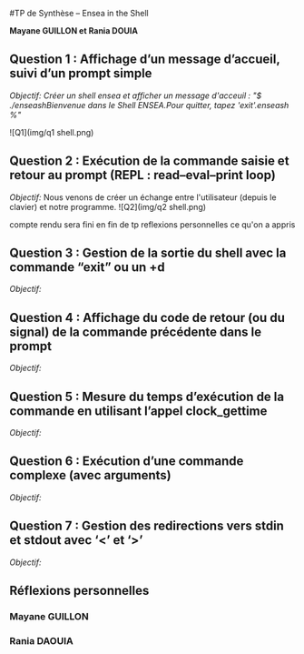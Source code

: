 #TP de Synthèse – Ensea in the Shell

**Mayane GUILLON et Rania DOUIA**

## Question 1 : Affichage d’un message d’accueil, suivi d’un prompt simple
*Objectif: Créer un shell ensea et afficher un message d'acceuil : "$ ./enseashBienvenue dans le Shell ENSEA.Pour quitter, tapez 'exit'.enseash %"*

![Q1](img/q1 shell.png)

## Question 2 : Exécution de la commande saisie et retour au prompt (REPL : read–eval–print loop)
*Objectif:*
Nous venons de créer un échange entre l'utilisateur (depuis le clavier) et notre programme.
![Q2](img/q2 shell.png) 

compte rendu sera fini en fin de tp
reflexions personnelles ce qu'on a appris
## Question 3 : Gestion de la sortie du shell avec la commande “exit” ou un <ctrl>+d
*Objectif:*
## Question 4 : Affichage du code de retour (ou du signal) de la commande précédente dans le prompt 
*Objectif:*
## Question 5 : Mesure du temps d’exécution de la commande en utilisant l’appel clock_gettime 
*Objectif:*
## Question 6 : Exécution d’une commande complexe (avec arguments) 
*Objectif:*
## Question 7 : Gestion des redirections vers stdin et stdout avec ‘<’ et ‘>’ 
*Objectif:*

## Réflexions personnelles
### Mayane GUILLON
### Rania DAOUIA 
